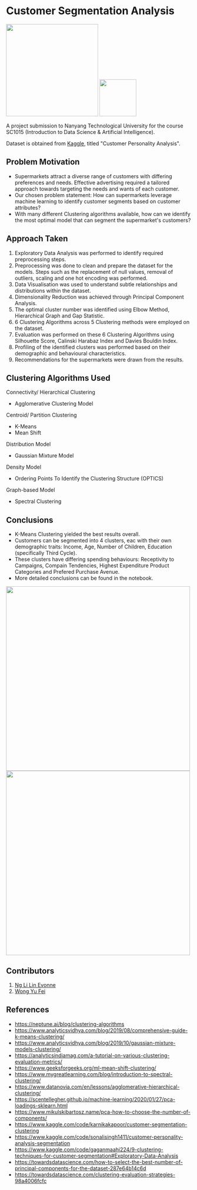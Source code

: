 # Customer Segmentation Analysis
<div class="row">
 <img src= "https://user-images.githubusercontent.com/77315991/233651077-126252dd-cb72-47f1-8d2a-84da1dd4e676.png" width= 250>
 <img src= "https://user-images.githubusercontent.com/77315991/233402040-307fa941-b6dd-4438-8cbd-e075c2f47151.png" width= 100>
<div>

A project submission to Nanyang Technological University for the course SC1015 (Introduction to Data Science & Artificial Intelligence).

Dataset is obtained from [Kaggle](https://www.kaggle.com/datasets/imakash3011/customer-personality-analysis), titled "Customer Personality Analysis".

## Problem Motivation
* Supermarkets attract a diverse range of customers with differing preferences and needs. Effective advertising required a tailored approach towards targeting the needs and wants of each customer.
* Our chosen problem statement: How can supermarkets leverage machine learning to identify customer segments based on customer attributes?
* With many different Clustering algorithms available, how can we identify the most optimal model that can segment the supermarket's customers?

## Approach Taken
1. Exploratory Data Analysis was performed to identify required preprocessing steps.
2. Preprocessing was done to clean and prepare the dataset for the models. Steps such as the replacement of null values, removal of outliers, scaling and one hot encoding was performed.
3. Data Visualisation was used to understand subtle relationships and distributions within the dataset.
4. Dimensionality Reduction was achieved through Principal Component Analysis.
5. The optimal cluster number was identified using Elbow Method, Hierarchical Graph and Gap Statistic.
6. 6 Clustering Algorithms across 5 Clustering methods were employed on the dataset.
7. Evaluation was performed on these 6 Clustering Algorithms using Silhouette Score, Calinski Harabaz Index and Davies Bouldin Index.
8. Profiling of the identified clusters was performed based on their demographic and behavioural characteristics.
9. Recommendations for the supermarkets were drawn from the results.

## Clustering Algorithms Used
Connectivity/ Hierarchical Clustering
 * Agglomerative Clustering Model
 
Centroid/ Partition Clustering
 * K-Means
 * Mean Shift
 
Distribution Model
 * Gaussian Mixture Model
 
Density Model
 * Ordering Points To Identify the Clustering Structure (OPTICS)
 
Graph-based Model
 * Spectral Clustering
 
## Conclusions
* K-Means Clustering yielded the best results overall.
* Customers can be segmented into 4 clusters, eac with their own demographic traits: Income, Age, Number of Children, Education (specifically Third Cycle).
* These clusters have differing spending behaviours: Receptivity to Campaigns, Compain Tendencies, Highest Expenditure Product Categories and Prefered Purchase Avenue.
* More detailed conclusions can be found in the notebook.

<div class="row">
 <img src= "https://user-images.githubusercontent.com/77315991/233665316-75acad20-8a54-4aea-b234-a7f3a31639bc.png" width= 500>
 <img src= "https://user-images.githubusercontent.com/77315991/233665339-225bfa34-bc8d-44c2-bd0b-2b33d757a84a.png" width= 500>
<div>

## Contributors
1. [Ng Li Lin Evonne](https://github.com/evonneng05)
2. [Wong Yu Fei](https://github.com/Ranchu2000)

## References
* https://neptune.ai/blog/clustering-algorithms
* https://www.analyticsvidhya.com/blog/2019/08/comprehensive-guide-k-means-clustering/
* https://www.analyticsvidhya.com/blog/2019/10/gaussian-mixture-models-clustering/
* https://analyticsindiamag.com/a-tutorial-on-various-clustering-evaluation-metrics/
* https://www.geeksforgeeks.org/ml-mean-shift-clustering/
* https://www.mygreatlearning.com/blog/introduction-to-spectral-clustering/
* https://www.datanovia.com/en/lessons/agglomerative-hierarchical-clustering/
* https://scentellegher.github.io/machine-learning/2020/01/27/pca-loadings-sklearn.html
* https://www.mikulskibartosz.name/pca-how-to-choose-the-number-of-components/
* https://www.kaggle.com/code/karnikakapoor/customer-segmentation-clustering
* https://www.kaggle.com/code/sonalisingh1411/customer-personality-analysis-segmentation
* https://www.kaggle.com/code/gaganmaahi224/9-clustering-techniques-for-customer-segmentation#Exploratory-Data-Analysis
* https://towardsdatascience.com/how-to-select-the-best-number-of-principal-components-for-the-dataset-287e64b14c6d
* https://towardsdatascience.com/clustering-evaluation-strategies-98a4006fcfc
